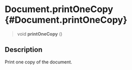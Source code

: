 Document.printOneCopy {#Document.printOneCopy}
=====================

> void **printOneCopy** ()

Description
-----------

Print one copy of the document.
